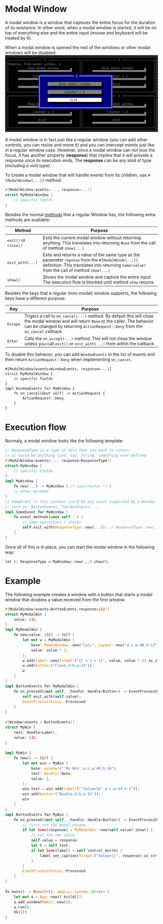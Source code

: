 # Modal Window

A modal window is a window that captures the entire focus for the duration of its existance. In other word, when a modal window is started, it will be on top of everything else and the entire input (mouse and keyboard will be treated by it). 

When a modal window is opened the rest of the windows or other modal windows will be disabled:
<img src="img/modal_window.png"/>

A modal window is in fact just like a regular window (you can add other controls, you can resize and move it) and you can intercept events just like in a regular window case. However, since a modal window can not lose the focus, it has another property (**response**) that implies that it will provide a response once its execution ends. The **response** can be any kind of type (including a void type).

To create a modal window that will handle events from its children, use `#[ModalWindow(...)]` method:

```rs
#[ModalWindow(events=..., response=...)]
struct MyModalWindow {
    // specific fields
}
```

Besides the normal [methods](./window.md#methods) that a regular Window has, the following extra methods are available:

| Method                | Purpose                                                                                                                                                                                          |
| --------------------- | ------------------------------------------------------------------------------------------------------------------------------------------------------------------------------------------------ |
| `exit()` or `close()` | Exits the current modal window without returning anything. This translates into returning `None` from the call of method `show(...)`                                                             |
| `exit_with(...)`      | Exits and returns a value of the same type as the parameter `reponse` from the `#[ModalWindo(...)]` definition. This translates into returning `Some(value)` from the call of method `show(...)` |
| `show()`              | Shows the modal window and capture the entire input. The execution flow is blocked until method `show` returns.                                                                                  |


Besides the keys that a regular (non-modal) window supports, the following keys have a different purpose:

| Key      | Purpose                                                                                                                                                                                                                   |
| -------- | ------------------------------------------------------------------------------------------------------------------------------------------------------------------------------------------------------------------------- |
| `Escape` | Trigers a call to `on_cancel(...)` method. By default this will close the modal window and will return `None` to the caller. The behavior can be changed by returning `ActionRequest::Deny` from the `on_cancel` callback |
| `Enter`  | Calls the `on_accept(...)` method. This will not close the window unless you call `exit()` or `exit_with(...)` from within the callback                                                                                   |


To disable this behavior, you can add `WindowEvents` to the list of events and then return `ActionRequest::Deny` when implementing `on_cancel`.

```rust,no_run
#[ModalWindow(events=WindowEvents, response=...)]
struct MyModalWindow {
    // specific fields
}
impl WindowEvents for MyWindow {
    fn on_cancel(&mut self) -> ActionRequest {
        ActionRequest::Deny
    }
}

```


# Execution flow

Normaly, a modal window looks like the following template:

```rust
// ResponseType is a type of data that you want to return
// it could be anything like: u32, String, something user-defined
#[ModalWindow(events=..., response=ResponseType)]
struct MyWindow {
    // specific fields
}
impl MyWindow {
    fn new(...) -> MyWindow { /* constructor */ }
    // other methods
}
// SomeEvent in this context could be any event supported by a Window
// such as: ButtonEvents, ToolBarEvents, ...
impl SomeEvent for MyWindow {
    fn event_methods(&mut self...) {
        // some operations / checks
        self.exit_with(ResponseType::new(...)); // ResponseType::new(...) something that creates a new object of type ResponseType
    }
}
```

Once all of this is in place, you can start the modal window in the following way:
```rust,no_run
let r: ResponseType = MyWindow::new(...).show();
```

# Example

The following example creates a window with a button that starts a modal window that doubles a value received from the first window.

```rust
#[ModalWindow(events=ButtonEvents,response=i32)]
struct MyModalWin {
    value: i32,
}
impl MyModalWin {
    fn new(value: i32) -> Self {
        let mut w = MyModalWin {
            base: ModalWindow::new("Calc", Layout::new("d:c,w:40,h:12"), window::Flags::None),
            value: value * 2,
        };
        w.add(Label::new(format!("{} x 2 = {}", value, value * 2).as_str(), Layout::new("d:c,w:16,h:1")));
        w.add(button!("Close,d:b,w:15"));
        w
    }
}
impl ButtonEvents for MyModalWin {
    fn on_pressed(&mut self, _handle: Handle<Button>) -> EventProcessStatus {
        self.exit_with(self.value);
        EventProcessStatus::Processed
    }
}

#[Window(events = ButtonEvents)]
struct MyWin {
    text: Handle<Label>,
    value: i32,
}

impl MyWin {
    fn new() -> Self {
        let mut win = MyWin {
            base: window!("'My Win',a:c,w:40,h:16"),
            text: Handle::None,
            value: 1,
        };
        win.text = win.add(label!("'Value=10',a:c,w:24,h:1"));
        win.add(button!("Double,d:b,w:15"));
        win
    }
}
impl ButtonEvents for MyWin {
    fn on_pressed(&mut self, _handle: Handle<Button>) -> EventProcessStatus {
        // first run the modal window
        if let Some(response) = MyModalWin::new(self.value).show() {
            // set the new value
            self.value = response;
            let h = self.text;
            if let Some(label) = self.control_mut(h) {
                label.set_caption(format!("Value={}", response).as_str());
            }
        }
        EventProcessStatus::Processed
    }
}

fn main() -> Result<(), appcui::system::Error> {
    let mut a = App::new().build()?;
    a.add_window(MyWin::new());
    a.run();
    Ok(())
}
```